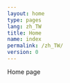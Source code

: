 ```yaml
---
layout: home
type: pages
lang: zh_TW
title: Home
name: index
permalink: /zh_TW/
version: 0
---
```


Home page
